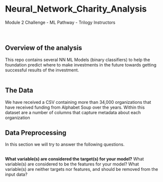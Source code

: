 # Neural_Network_Charity_Analysis
Module 2 Challenge - ML Pathway - Trilogy Instructors
<br/><br/><br/>

## Overview of the analysis

This repo contains several NN ML Models (binary classifiers) to help the foundation predict where to make investments in the future towards getting successful results of the investment.
<br/><br/>


## The Data
We have received a CSV containing more than 34,000 organizations that have received funding from Alphabet Soup over the years. Within this dataset are a number of columns that capture metadata about each organization


## Data Preprocessing
In this section we will try to answer the following questions.
<br/><br/>

**What variable(s) are considered the target(s) for your model?**
What variable(s) are considered to be the features for your model?
What variable(s) are neither targets nor features, and should be removed from the input data?
